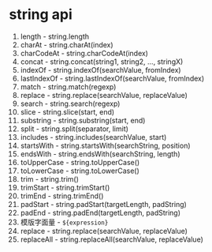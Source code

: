 # string api

1. length - string.length
2. charAt - string.charAt(index)
3. charCodeAt - string.charCodeAt(index)
4. concat - string.concat(string1, string2, ..., stringX)
5. indexOf - string.indexOf(searchValue, fromIndex)
6. lastIndexOf - string.lastIndexOf(searchValue, fromIndex)
7. match - string.match(regexp)
8. replace - string.replace(searchValue, replaceValue)
9. search - string.search(regexp)
10. slice - string.slice(start, end)
11. substring - string.substring(start, end)
12. split - string.split(separator, limit)
13. includes - string.includes(searchValue, start)
14. startsWith - string.startsWith(searchString, position)
15. endsWith - string.endsWith(searchString, length)
16. toUpperCase - string.toUpperCase()
17. toLowerCase - string.toLowerCase()
18. trim - string.trim()
19. trimStart - string.trimStart()
20. trimEnd - string.trimEnd()
21. padStart - string.padStart(targetLength, padString)
22. padEnd - string.padEnd(targetLength, padString)
23. 模版字面量 - `${expression}`
24. replace - string.replace(searchValue, replaceValue)
25. replaceAll - string.replaceAll(searchValue, replaceValue)
